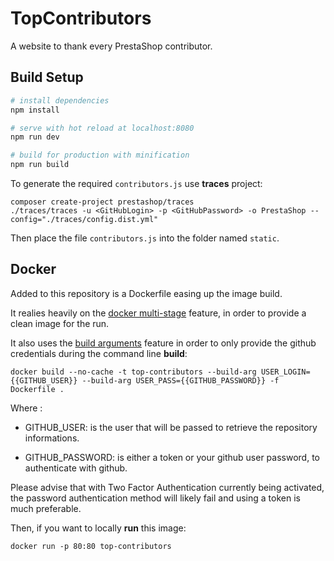 # TopContributors

A website to thank every PrestaShop contributor.

## Build Setup

``` bash
# install dependencies
npm install

# serve with hot reload at localhost:8080
npm run dev

# build for production with minification
npm run build
```

To generate the required ``contributors.js`` use **traces** project:

```
composer create-project prestashop/traces
./traces/traces -u <GitHubLogin> -p <GitHubPassword> -o PrestaShop --config="./traces/config.dist.yml"
```

Then place the file `contributors.js` into the folder named `static`.

## Docker

Added to this repository is a Dockerfile easing up the image build.

It realies heavily on the [docker multi-stage](https://docs.docker.com/develop/develop-images/multistage-build/) feature, in order to provide a clean image for the run.

It also uses the [build arguments](https://docs.docker.com/engine/reference/commandline/build/#set-build-time-variables---build-arg) feature in order to only provide the github credentials during the command line **build**:

```
docker build --no-cache -t top-contributors --build-arg USER_LOGIN={{GITHUB_USER}} --build-arg USER_PASS={{GITHUB_PASSWORD}} -f Dockerfile .
```

Where :

 - GITHUB_USER: is the user that will be passed to retrieve the repository informations.

 - GITHUB_PASSWORD: is either a token or your github user password, to authenticate with github.

Please advise that with Two Factor Authentication currently being activated, the password authentication method will likely fail and using a token is much preferable.

Then, if you want to locally **run** this image:

```
docker run -p 80:80 top-contributors
```
